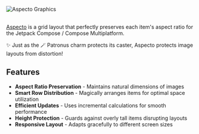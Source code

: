 
![Aspecto Graphics](https://github.com/user-attachments/assets/27b8e750-cc42-4e99-b8ff-ea549f118aa5)<br><br>

[Aspecto](https://github.com/vipulasri/aspecto) is a grid layout that perfectly preserves each item's aspect ratio for the Jetpack Compose / Compose Multiplatform. 

✨ Just as the 🪄 Patronus charm protects its caster, Aspecto protects image layouts from distortion!

## Features

- **Aspect Ratio Preservation** - Maintains natural dimensions of images
- **Smart Row Distribution** - Magically arranges items for optimal space utilization
- ️**Efficient Updates** - Uses incremental calculations for smooth performance
- **Height Protection** - Guards against overly tall items disrupting layouts
- **Responsive Layout** - Adapts gracefully to different screen sizes
